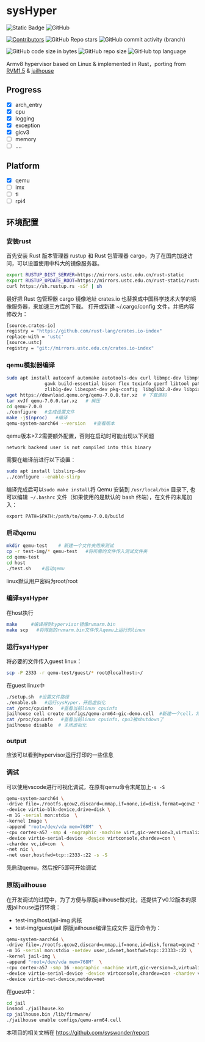 # sysHyper 
![Static Badge](https://img.shields.io/badge/sysHyper-orange)
![GitHub](https://img.shields.io/github/license/likey99/armv8-rust-hypervisor?color=red)

[![Contributors](https://img.shields.io/github/contributors/likey99/armv8-rust-hypervisor?color=blue)](https://github.com/likey99/armv8-rust-hypervisor)
![GitHub Repo stars](https://img.shields.io/github/stars/likey99/armv8-rust-hypervisor?color=yellow)
![GitHub commit activity (branch)](https://img.shields.io/github/commit-activity/w/likey99/armv8-rust-hypervisor?color=black)

![GitHub code size in bytes](https://img.shields.io/github/languages/code-size/likey99/armv8-rust-hypervisor?color=green)
![GitHub repo size](https://img.shields.io/github/repo-size/likey99/armv8-rust-hypervisor?color=white)
![GitHub top language](https://img.shields.io/github/languages/top/likey99/armv8-rust-hypervisor?color=orange)




Armv8 hypervisor based on Linux & implemented in Rust，porting from [RVM1.5](https://github.com/rcore-os/RVM1.5) & [jailhouse](https://github.com/siemens/jailhouse)

## Progress
- [x] arch_entry
- [x] cpu
- [x] logging
- [x] exception
- [x] gicv3
- [ ] memory
- [ ] ....
## Platform
- [x] qemu
- [ ] imx
- [ ] ti
- [ ] rpi4
## 环境配置
### 安装rust
首先安装 Rust 版本管理器 rustup 和 Rust 包管理器 cargo，为了在国内加速访问，可以设置使用中科大的镜像服务器。
```sh
export RUSTUP_DIST_SERVER=https://mirrors.ustc.edu.cn/rust-static
export RUSTUP_UPDATE_ROOT=https://mirrors.ustc.edu.cn/rust-static/rustup
curl https://sh.rustup.rs -sSf | sh  
```
最好把 Rust 包管理器 cargo 镜像地址 crates.io 也替换成中国科学技术大学的镜像服务器，来加速三方库的下载。 打开或新建 ~/.cargo/config 文件，并把内容修改为：
```sh
[source.crates-io]
registry = "https://github.com/rust-lang/crates.io-index"
replace-with = 'ustc'
[source.ustc]
registry = "git://mirrors.ustc.edu.cn/crates.io-index"
```
### qemu模拟器编译
```sh
sudo apt install autoconf automake autotools-dev curl libmpc-dev libmpfr-dev libgmp-dev \
              gawk build-essential bison flex texinfo gperf libtool patchutils bc \
              zlib1g-dev libexpat-dev pkg-config  libglib2.0-dev libpixman-1-dev git tmux python3 ninja-build  # 安装编译所需的依赖包
wget https://download.qemu.org/qemu-7.0.0.tar.xz  # 下载源码
tar xvJf qemu-7.0.0.tar.xz   # 解压
cd qemu-7.0.0
./configure   #生成设置文件
make -j$(nproc)   #编译
qemu-system-aarch64 --version   #查看版本
```
qemu版本>7.2需要额外配置，否则在启动时可能出现以下问题
```
network backend user is not compiled into this binary
```
需要在编译前进行以下设置：
```sh
sudo apt install libslirp-dev 
../configure --enable-slirp
```
编译完成后可以```sudo make install```将 Qemu 安装到 ```/usr/local/bin``` 目录下,
也可以编辑``` ~/.bashrc``` 文件（如果使用的是默认的 bash 终端），在文件的末尾加入：
```
export PATH=$PATH:/path/to/qemu-7.0.0/build
```

### 启动qemu
```sh
mkdir qemu-test    # 新建一个文件夹用来测试
cp -r test-img/* qemu-test   #将所需的文件传入测试文件夹
cd qemu-test
cd host
./test.sh    #启动qemu
```
linux默认用户密码为root/root
### 编译sysHyper
在host执行
```sh
make     #编译得到hypervisor镜像rvmarm.bin
make scp   #将得到的rvmarm.bin文件传入qemu上运行的linux
```
### 运行sysHyper
将必要的文件传入guest linux：
```sh
scp -P 2333 -r qemu-test/guest/* root@localhost:~/
```
在guest linux中
```sh
./setup.sh  #设置文件路径
./enable.sh   #运行sysHyper，开启虚拟化
cat /proc/cpuinfo   #查看当前linux cpuinfo
jailhouse cell create configs/qemu-arm64-gic-demo.cell  #新建一个cell，将cpu 3 移出root cell
cat /proc/cpuinfo   #查看当前linux cpuinfo，cpu3被shutdown了
jailhouse disable  # 关闭虚拟化
```
### output
应该可以看到hypervisor运行打印的一些信息


### 调试
可以使用vscode进行可视化调试，在原有qemu命令末尾加上```-s -S```
```sh
qemu-system-aarch64 \
-drive file=./rootfs.qcow2,discard=unmap,if=none,id=disk,format=qcow2 \
-device virtio-blk-device,drive=disk \
-m 1G -serial mon:stdio  \
-kernel Image \
-append "root=/dev/vda mem=768M"  \
-cpu cortex-a57 -smp 4 -nographic -machine virt,gic-version=3,virtualization=on \
-device virtio-serial-device -device virtconsole,chardev=con \
-chardev vc,id=con  \
-net nic \
-net user,hostfwd=tcp::2333-:22 -s -S
```
先启动qemu，然后按F5即可开始调试

### 原版jailhouse
在开发调试的过程中，为了方便与原版jailhouse做对比，还提供了v0.12版本的原版jailhouse运行环境：
- test-img/host/jail-img 内核
- test-img/guest/jail   原版jailhouse编译生成文件
运行命令为：
```sh
qemu-system-aarch64 \
-drive file=./rootfs.qcow2,discard=unmap,if=none,id=disk,format=qcow2 \
-m 1G -serial mon:stdio -netdev user,id=net,hostfwd=tcp::23333-:22 \
-kernel jail-img \
-append "root=/dev/vda mem=768M"  \
-cpu cortex-a57 -smp 16 -nographic -machine virt,gic-version=3,virtualization=on \
-device virtio-serial-device -device virtconsole,chardev=con -chardev vc,id=con -device virtio-blk-device,drive=disk \
-device virtio-net-device,netdev=net
```
在guest中：
```sh
cd jail
insmod ./jailhouse.ko
cp jailhouse.bin /lib/firmware/
./jailhouse enable configs/qemu-arm64.cell
```


本项目的相关文档在
https://github.com/syswonder/report
